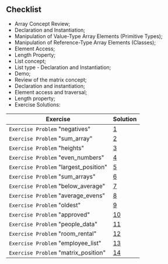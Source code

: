 ## Checklist
- Array Concept Review;
- Declaration and Instantiation;
- Manipulation of Value-Type Array Elements (Primitive Types);
- Manipulation of Reference-Type Array Elements (Classes);
- Element Access;
- Length Property;
- List concept;
- List type - Declaration and Instantiation;
- Demo;
- Review of the matrix concept;
- Declaration and instantiation;
- Element access and traversal;
- Length property;
- Exercise Solutions:
  

| **Exercise**                          | **Solution**                                                                                                                                                       |
|---------------------------------------|--------------------------------------------------------------------------------------------------------------------------------------------------------------------|
| `Exercise Problem` "negatives"        | [1](https://github.com/souzafcharles/Complete-Java-Object-Oriented-Programming-and-Projects/tree/master/Session_H8_Memory_Management_Arrays_and_Lists/Exercise01)  |
| `Exercise Problem` "sum_array"        | [2](https://github.com/souzafcharles/Complete-Java-Object-Oriented-Programming-and-Projects/tree/master/Session_H8_Memory_Management_Arrays_and_Lists/Exercise02)  |
| `Exercise Problem` "heights"          | [3](https://github.com/souzafcharles/Complete-Java-Object-Oriented-Programming-and-Projects/tree/master/Session_H8_Memory_Management_Arrays_and_Lists/Exercise03)  |
| `Exercise Problem` "even_numbers"     | [4](https://github.com/souzafcharles/Complete-Java-Object-Oriented-Programming-and-Projects/tree/master/Session_H8_Memory_Management_Arrays_and_Lists/Exercise04)  |
| `Exercise Problem` "largest_position" | [5](https://github.com/souzafcharles/Complete-Java-Object-Oriented-Programming-and-Projects/tree/master/Session_H8_Memory_Management_Arrays_and_Lists/Exercise05)  |
| `Exercise Problem` "sum_arrays"       | [6](https://github.com/souzafcharles/Complete-Java-Object-Oriented-Programming-and-Projects/tree/master/Session_H8_Memory_Management_Arrays_and_Lists/Exercise06)  |
| `Exercise Problem` "below_average"    | [7](https://github.com/souzafcharles/Complete-Java-Object-Oriented-Programming-and-Projects/tree/master/Session_H8_Memory_Management_Arrays_and_Lists/Exercise07)  |
| `Exercise Problem` "average_evens"    | [8](https://github.com/souzafcharles/Complete-Java-Object-Oriented-Programming-and-Projects/tree/master/Session_H8_Memory_Management_Arrays_and_Lists/Exercise08)  |
| `Exercise Problem` "oldest"           | [9](https://github.com/souzafcharles/Complete-Java-Object-Oriented-Programming-and-Projects/tree/master/Session_H8_Memory_Management_Arrays_and_Lists/Exercise09)  |
| `Exercise Problem` "approved"         | [10](https://github.com/souzafcharles/Complete-Java-Object-Oriented-Programming-and-Projects/tree/master/Session_H8_Memory_Management_Arrays_and_Lists/Exercise10) |
| `Exercise Problem` "people_data"      | [11](https://github.com/souzafcharles/Complete-Java-Object-Oriented-Programming-and-Projects/tree/master/Session_H8_Memory_Management_Arrays_and_Lists/Exercise11) |
| `Exercise Problem` "room_rental"      | [12](https://github.com/souzafcharles/Complete-Java-Object-Oriented-Programming-and-Projects/tree/master/Session_H8_Memory_Management_Arrays_and_Lists/Exercise12) |
| `Exercise Problem` "employee_list"    | [13](https://github.com/souzafcharles/Complete-Java-Object-Oriented-Programming-and-Projects/tree/master/Session_H8_Memory_Management_Arrays_and_Lists/Exercise13) |
| `Exercise Problem` "matrix_position"  | [14](https://github.com/souzafcharles/Complete-Java-Object-Oriented-Programming-and-Projects/tree/master/Session_H8_Memory_Management_Arrays_and_Lists/Exercise14) | 

